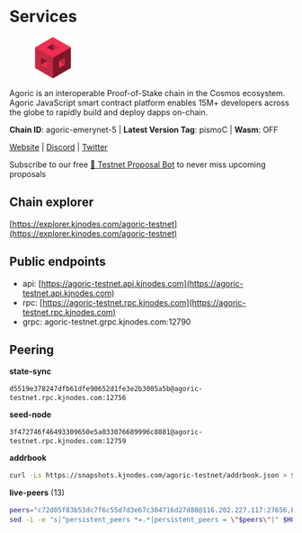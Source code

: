 # Services

<figure><img src="https://raw.githubusercontent.com/kj89/cosmos-images/main/logos/agoric.png" alt=""><figcaption></figcaption></figure>

Agoric is an interoperable Proof-of-Stake chain in the Cosmos ecosystem.  Agoric JavaScript smart contract platform enables 15M+ developers across the  globe to rapidly build and deploy dapps on-chain.

**Chain ID**: agoric-emerynet-5 | **Latest Version Tag**: pismoC | **Wasm**: OFF

[Website](https://agoric.com) | [Discord](https://discord.com/invite/qDW8DRes4s) | [Twitter](https://twitter.com/agoric)



Subscribe to our free [🤖 Testnet Proposal Bot](https://t.me/kjnodes_testnet_proposal_bot) to never miss upcoming proposals


## Chain explorer
[https://explorer.kjnodes.com/agoric-testnet](https://explorer.kjnodes.com/agoric-testnet)

## Public endpoints

* api: [https://agoric-testnet.api.kjnodes.com](https://agoric-testnet.api.kjnodes.com)
* rpc: [https://agoric-testnet.rpc.kjnodes.com](https://agoric-testnet.rpc.kjnodes.com)
* grpc: agoric-testnet.grpc.kjnodes.com:12790

## Peering

**state-sync**

```text
d5519e378247dfb61dfe90652d1fe3e2b3005a5b@agoric-testnet.rpc.kjnodes.com:12756
```

**seed-node**

```text
3f472746f46493309650e5a033076689996c8881@agoric-testnet.rpc.kjnodes.com:12759
```

**addrbook**
```bash
curl -Ls https://snapshots.kjnodes.com/agoric-testnet/addrbook.json > $HOME/.agoric/config/addrbook.json
```

**live-peers** (13)
```bash
peers="c72d05f83b53dc7f6c55d7d3e67c304716d27d80@116.202.227.117:27656,b7a728cbf102ff45dca7d9dc5b433408e240649f@65.109.23.114:14456,8dfb920cdc2eba42b688f44fdd26e12dabfbb6a9@95.217.130.111:27656,70ac007461e0d912aeba6eda56ac3fed7d3087f8@135.181.85.31:26656,4dee5e4456307469d037c35eb0157f1f252b3f99@135.181.35.255:26656,d5519e378247dfb61dfe90652d1fe3e2b3005a5b@65.109.68.190:12756,33b1734490b9fbbb18aef821d9e023efe99366bc@84.85.89.213:26656,fb86a0993c694c981a28fa1ebd1fd692f345348b@35.238.67.135:26656,6f9e22eba0130f1a29c25e28beeae69b2621a403@35.226.248.0:26656,10a8ca83f9bf26d4d86a849b1576a5ea2d50dc76@57.128.86.7:26656,029b9018489d618e4368e9af34599e07a9fc07c9@34.67.193.183:26656,98e1069b1cfc445e377eda6a0eadd94f7877065d@162.55.169.76:26656,9853ad6e5a8db4bf4201d90f5f4d049baf32833e@54.209.171.126:26656"
sed -i -e "s|^persistent_peers *=.*|persistent_peers = \"$peers\"|" $HOME/.agoric/config/config.toml
```
